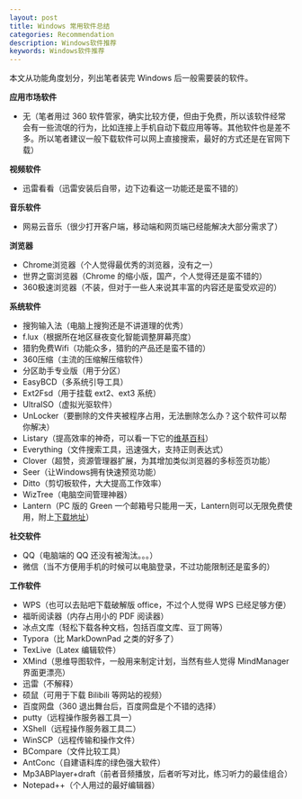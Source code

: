 ```yaml
---
layout: post
title: Windows 常用软件总结
categories: Recommendation
description: Windows软件推荐
keywords: Windows软件推荐
---
```


本文从功能角度划分，列出笔者装完 Windows 后一般需要装的软件。

**应用市场软件**

- 无（笔者用过 360 软件管家，确实比较方便，但由于免费，所以该软件经常会有一些流氓的行为，比如连接上手机自动下载应用等等。其他软件也是差不多。所以笔者建议一般下载软件可以网上直接搜索，最好的方式还是在官网下载）

**视频软件**

- 迅雷看看（迅雷安装后自带，边下边看这一功能还是蛮不错的）

**音乐软件**

- 网易云音乐（很少打开客户端，移动端和网页端已经能解决大部分需求了）

**浏览器**

- Chrome浏览器（个人觉得最优秀的浏览器，没有之一）
- 世界之窗浏览器（Chrome 的缩小版，国产，个人觉得还是蛮不错的）
- 360极速浏览器（不装，但对于一些人来说其丰富的内容还是蛮受欢迎的）

**系统软件**

- 搜狗输入法（电脑上搜狗还是不讲道理的优秀）
- f.lux（根据所在地区昼夜变化智能调整屏幕亮度）
- 猎豹免费Wifi（功能众多，猎豹的产品还是蛮不错的）
- 360压缩（主流的压缩解压缩软件）
- 分区助手专业版（用于分区）
- EasyBCD（多系统引导工具）
- Ext2Fsd（用于挂载 ext2、ext3 系统）
- UltraISO（虚拟光驱软件）
- UnLocker（要删除的文件夹被程序占用，无法删除怎么办？这个软件可以帮你解决）
- Listary（提高效率的神奇，可以看一下它的[维基百科](https://zh.wikipedia.org/wiki/Listary#.E6.BA.90.E8.B5.B7)）
- Everything（文件搜索工具，迅速强大，支持正则表达式）
- Clover（超赞，资源管理器扩展，为其增加类似浏览器的多标签页功能）
- Seer（让Windows拥有快速预览功能）
- Ditto（剪切板软件，大大提高工作效率）
- WizTree（电脑空间管理神器）
- Lantern（PC 版的 Green 一个邮箱号只能用一天，Lantern则可以无限免费使用，附上[下载地址](https://github.com/getlantern/lantern)）

**社交软件**

- QQ（电脑端的 QQ 还没有被淘汰。。。）
- 微信（当不方便用手机的时候可以电脑登录，不过功能限制还是蛮多的）

**工作软件**

- WPS（也可以去贴吧下载破解版 office，不过个人觉得 WPS 已经足够方便）
- 福昕阅读器（内存占用小的 PDF 阅读器）
- 冰点文库（轻松下载各种文档，包括百度文库、豆丁网等）
- Typora（比 MarkDownPad 之类的好多了）
- TexLive（Latex 编辑软件）
- XMind（思维导图软件，一般用来制定计划，当然有些人觉得 MindManager 界面更漂亮）
- 迅雷（不解释）
- 硕鼠（可用于下载 Bilibili 等网站的视频）
- 百度网盘（360 退出舞台后，百度网盘是个不错的选择）
- putty（远程操作服务器工具一）
- XShell（远程操作服务器工具二）
- WinSCP（远程传输和操作文件）
- BCompare（文件比较工具）
- AntConc（自建语料库的绿色强大软件）
- Mp3ABPlayer+draft（前者音频播放，后者听写对比，练习听力的最佳组合）
- Notepad++（个人用过的最好编辑器）